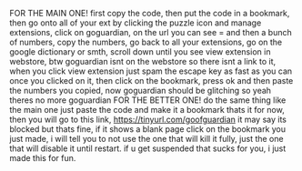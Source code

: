 FOR THE MAIN ONE! first copy the code, then put the code in a bookmark, then go onto all of your ext by clicking the puzzle icon and manage extensions, click on goguardian, on the url you can see = and then a bunch of numbers, copy the numbers, go back to all your extensions, go on the google dictionary or smth, scroll down until you see view extension in webstore, btw goguardian isnt on the webstore so there isnt a link to it, when you click view extension just spam the escape key as fast as you can once you clicked on it, then click on the bookmark, press ok and then paste the numbers you copied, now goguardian should be glitching so yeah theres no more goguardian
FOR THE BETTER ONE! do the same thing like the main one just paste the code and make it a bookmark thats it for now, then you will go to this link, https://tinyurl.com/goofguardian it may say its blocked but thats fine, if it shows a blank page click on the bookmark you just made, i will tell you to not use the one that will kill it fully, just the one that will disable it until restart. if u get suspended that sucks for you, i just made this for fun.
